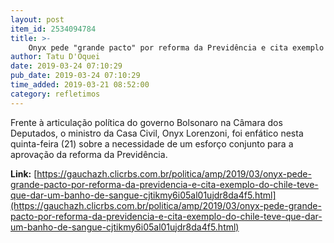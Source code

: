 ```yaml
---
layout: post
item_id: 2534094784
title: >-
    Onyx pede "grande pacto" por reforma da Previdência e cita exemplo do Chile: "Teve que dar um banho de sangue"
author: Tatu D'Oquei
date: 2019-03-24 07:10:29
pub_date: 2019-03-24 07:10:29
time_added: 2019-03-21 08:52:00
category: refletimos
---
```


Frente à articulação política do governo Bolsonaro na Câmara dos Deputados, o ministro da Casa Civil, Onyx Lorenzoni, foi enfático nesta quinta-feira (21) sobre a necessidade de um esforço conjunto para a aprovação da reforma da Previdência.

**Link:** [https://gauchazh.clicrbs.com.br/politica/amp/2019/03/onyx-pede-grande-pacto-por-reforma-da-previdencia-e-cita-exemplo-do-chile-teve-que-dar-um-banho-de-sangue-cjtikmy6i05al01ujdr8da4f5.html](https://gauchazh.clicrbs.com.br/politica/amp/2019/03/onyx-pede-grande-pacto-por-reforma-da-previdencia-e-cita-exemplo-do-chile-teve-que-dar-um-banho-de-sangue-cjtikmy6i05al01ujdr8da4f5.html)

